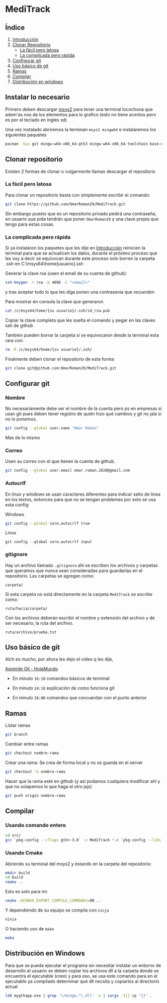 # MediTrack

## Índice
1. [Introducción](#instalar-lo-necesario)
2. [Clonar Repositorio](#clonar-repositorio)
    - [La fácil pero latosa](#la-fácil-pero-latosa)
    - [La complicada pero rápida](#la-complicada-pero-rápida)
3. [Configurar git](#configurar-git)    
4. [Uso básico de git](#uso-básico-de-git)
5. [Ramas](#ramas)
6. [Compilar](#compilar)
7. [Distribución en windows](#distribución-en-windows)

## Instalar lo necesario

Primero deben descargar [msys2](https://www.msys2.org/) para tener una terminal
locochona que adem'as nos da los elementos para 
lo grafico (esto no tiene acentos pero es  por el
teclado en ingles xd)

Una vez instalado abriremos la terminan `msys2 mingw64` e instalaremos los siguientes paquetes

```bash
pacman -Syu git mingw-w64-x86_64-gtk3 mingw-w64-x86_64-toolchain base-devel mingw-w64-x86_64-cmake git --needed --noconfirm
```

## Clonar repositorio

Existen 2 formas de clonar o vulgarmente llamao descargar 
el repositorio

### La fácil pero latosa
Para clonar un repositorio basta con simplemente escribir el
comando:
```bash
git clone https://github.com/OmarRoman29/MediTrack.git
```

Sin embargo puesto que es un repositorio privado pedirá una 
contraseña, en usuario que pida tendrán que poner `OmarRoman29`
y una clave propia que tengo para estas cosas.

### La complicada pero rápida
Si ya instalaron los paquetes que les dije en  [Introducción](#instalar-lo-necesario)
reinicien la terminal para que se actualicen los datos, durante
el próximo proceso que les voy a decir se
equivocan durante este proceso solo borren la 
carpeta .ssh en C:\msys64\home\[usuario]\.ssh

Generar la clave rsa (usen el email de su cuenta
de github):
```bash
ssh-keygen -t rsa -b 4096 -C "<email>"
```

y tras aceptar todo lo que les diga ponen una 
contrasenia que *recuerden*

Para mostrar en consola la clave que generaron
```bash
cat /c/msys64/home/{su usuario}/.ssh/id_rsa.pub
```

Copiar la clave completa que les suelta el comando
y pegar en las claves ssh de github

Tambien pueden borrar la carpeta si se equivocaron
desde la terminal esta rara con:
```bash
rm -R /c/msys64/home/{su usuario}/.ssh/
```

Finalmente deben clonar el repositorio de esta forma:
```bash
git clone git@github.com:OmarRoman29/MediTrack.git
```


## Configurar git
### Nombre
No necesariamente debe ser el nombre de la cuenta
pero ps en empresas si usan git pues deben tener
registro de quién hizo qué cambios y git no jala
si no lo ponemos.

```bash
git config --global user.name "Omar Roman"
```

Más de lo mismo
### Correo
Usen su correo con el que tienen la cuenta de github.
```bash
git config --global user.email omar.roman.2828@gmail.com
```

### Autocrlf
En linux y windows se usan caracteres diferentes para
indicar salto de linea en los textos, entonces para que 
no se tengan problemas por esto se usa esta config:

Windows
```bash
git config --global core.autocrlf true
```

Linux
```
git config --global core.autocrlf input
```

### gitignore
Hay un archivo llamado `.gitignore` ahí se escriben los 
archivos y carpetas que queramos que nunca sean consideradas
para guardarlas en el repositorio. 
Las carpetas se agregan como:
```
carpeta/
```

Si esta carpeta no está directamente en la carpeta `MediTrack`
se escribe como:
```
ruta/hacia/carpeta/
```

Con los archivos deberán escribir el nombre y extensión del
archivo y de ser necesario, la ruta del archivo.
```
ruta/archivo/prueba.txt
```

## Uso básico de git

Alch es mucho, por ahora les dejo el video q les dije, 

[Aprende Git - HolaMundo](https://www.youtube.com/watch?v=VdGzPZ31ts8)

- En minuto `16:10` comandos básicos de terminal

- En minuto `24:18` explicación de como funciona git 

- En minuto `28:00` comandos que concuerdan con el punto
anterior

## Ramas
Listar ramas
```bash
git branch
```

Cambiar entre ramas
```bash
git chechout nombre-rama
```
Crear una rama: Se crea de forma local y no se guarda en
el server
```bash
git checkout -b nombre-rama
```

Hacer que la rama esté en github (y así podamos cualquiera
modificar ahí y que no solapemos lo que haga el otro jsjs)
```bash
git push origin nombre-rama
```

## Compilar

### Usando comando entero
```bash
cd src/
gcc `pkg-config --cflags gtk+-3.0` -o MediTrack *.c `pkg-config --libs gtk+-3.0`
```

### Usando Cmake
Abriendo su terminal del msys2 y estando en la carpeta del repositorio:
```bash
mkdir build 
cd build
cmake ..
```

Esto es solo para mi:
```bash
cmake -DCMAKE_EXPORT_COMPILE_COMMANDS=ON ..
```

Y dependiendo de su equipo se compila con `ninja` 

```bash
ninja
```

O haciendo uso de `make`

```bash
make
```
## Distribución en Windows

Para que se pueda ejecutar el programa sin necesitar instalar un entorno de desarrollo
al usuario se deben copiar los archivos dll a la carpeta donde se encuentra el ejecutable
(creo) y para eso, se usa este comando para en el ejecutable ya compilado determinar qué
dll necsita y copiarlos al directorio actual

```bash
ldd mygtkapp.exe | grep '\/mingw.*\.dll' -o | xargs -I{} cp "{}" .
```
